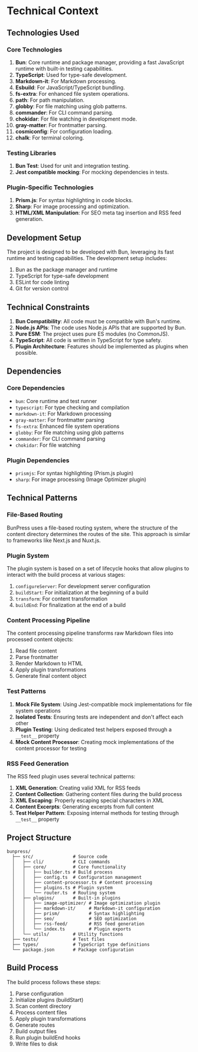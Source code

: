# Technical Context

## Technologies Used

### Core Technologies

1. **Bun**: Core runtime and package manager, providing a fast JavaScript runtime with built-in testing capabilities.
2. **TypeScript**: Used for type-safe development.
3. **Markdown-it**: For Markdown processing.
4. **Esbuild**: For JavaScript/TypeScript bundling.
5. **fs-extra**: For enhanced file system operations.
6. **path**: For path manipulation.
7. **globby**: For file matching using glob patterns.
8. **commander**: For CLI command parsing.
9. **chokidar**: For file watching in development mode.
10. **gray-matter**: For frontmatter parsing.
11. **cosmiconfig**: For configuration loading.
12. **chalk**: For terminal coloring.

### Testing Libraries

1. **Bun Test**: Used for unit and integration testing.
2. **Jest compatible mocking**: For mocking dependencies in tests.

### Plugin-Specific Technologies

1. **Prism.js**: For syntax highlighting in code blocks.
2. **Sharp**: For image processing and optimization.
3. **HTML/XML Manipulation**: For SEO meta tag insertion and RSS feed generation.

## Development Setup

The project is designed to be developed with Bun, leveraging its fast runtime and testing capabilities. The development setup includes:

1. Bun as the package manager and runtime
2. TypeScript for type-safe development
3. ESLint for code linting
4. Git for version control

## Technical Constraints

1. **Bun Compatibility**: All code must be compatible with Bun's runtime.
2. **Node.js APIs**: The code uses Node.js APIs that are supported by Bun.
3. **Pure ESM**: The project uses pure ES modules (no CommonJS).
4. **TypeScript**: All code is written in TypeScript for type safety.
5. **Plugin Architecture**: Features should be implemented as plugins when possible.

## Dependencies

### Core Dependencies

- `bun`: Core runtime and test runner
- `typescript`: For type checking and compilation
- `markdown-it`: For Markdown processing
- `gray-matter`: For frontmatter parsing
- `fs-extra`: Enhanced file system operations
- `globby`: For file matching using glob patterns
- `commander`: For CLI command parsing
- `chokidar`: For file watching

### Plugin Dependencies

- `prismjs`: For syntax highlighting (Prism.js plugin)
- `sharp`: For image processing (Image Optimizer plugin)

## Technical Patterns

### File-Based Routing

BunPress uses a file-based routing system, where the structure of the content directory determines the routes of the site. This approach is similar to frameworks like Next.js and Nuxt.js.

### Plugin System

The plugin system is based on a set of lifecycle hooks that allow plugins to interact with the build process at various stages:

1. `configureServer`: For development server configuration
2. `buildStart`: For initialization at the beginning of a build
3. `transform`: For content transformation
4. `buildEnd`: For finalization at the end of a build

### Content Processing Pipeline

The content processing pipeline transforms raw Markdown files into processed content objects:

1. Read file content
2. Parse frontmatter
3. Render Markdown to HTML
4. Apply plugin transformations
5. Generate final content object

### Test Patterns

1. **Mock File System**: Using Jest-compatible mock implementations for file system operations
2. **Isolated Tests**: Ensuring tests are independent and don't affect each other
3. **Plugin Testing**: Using dedicated test helpers exposed through a `__test__` property
4. **Mock Content Processor**: Creating mock implementations of the content processor for testing

### RSS Feed Generation

The RSS feed plugin uses several technical patterns:

1. **XML Generation**: Creating valid XML for RSS feeds
2. **Content Collection**: Gathering content files during the build process
3. **XML Escaping**: Properly escaping special characters in XML
4. **Content Excerpts**: Generating excerpts from full content
5. **Test Helper Pattern**: Exposing internal methods for testing through `__test__` property

## Project Structure

```
bunpress/
  ├── src/               # Source code
  │   ├── cli/           # CLI commands
  │   ├── core/          # Core functionality
  │   │   ├── builder.ts # Build process
  │   │   ├── config.ts  # Configuration management
  │   │   ├── content-processor.ts # Content processing
  │   │   ├── plugins.ts # Plugin system
  │   │   └── router.ts  # Routing system
  │   ├── plugins/       # Built-in plugins
  │   │   ├── image-optimizer/ # Image optimization plugin
  │   │   ├── markdown-it/     # Markdown-it configuration
  │   │   ├── prism/           # Syntax highlighting
  │   │   ├── seo/             # SEO optimization
  │   │   ├── rss-feed/        # RSS feed generation
  │   │   └── index.ts         # Plugin exports
  │   └── utils/         # Utility functions
  ├── tests/             # Test files
  ├── types/             # TypeScript type definitions
  └── package.json       # Package configuration
```

## Build Process

The build process follows these steps:

1. Parse configuration
2. Initialize plugins (buildStart)
3. Scan content directory
4. Process content files
5. Apply plugin transformations
6. Generate routes
7. Build output files
8. Run plugin buildEnd hooks
9. Write files to disk 